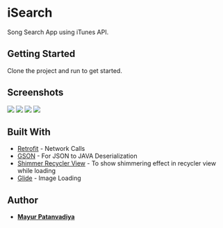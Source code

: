 # iSearch
Song Search App using iTunes API.

## Getting Started

Clone the project and run to get started.

## Screenshots

![](snaps/1.jpeg)
![](snaps/2.jpeg)
![](snaps/3.jpeg)
![](snaps/4.jpeg)

## Built With

* [Retrofit](https://github.com/square/retrofit) - Network Calls
* [GSON](https://github.com/google/gson) - For JSON to JAVA Deserialization
* [Shimmer Recycler View](https://github.com/sharish/ShimmerRecyclerView) - To show shimmering effect in recycler view while loading
* [Glide](https://github.com/bumptech/glide) - Image Loading

## Author

* **[Mayur Patanvadiya](https://about.me/mayur_p)**
